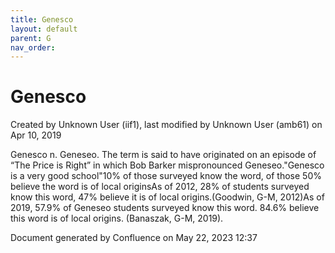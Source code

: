 ```yaml
---
title: Genesco
layout: default
parent: G
nav_order:
---
```


# Genesco

Created by  Unknown User (iif1), last modified by  Unknown User (amb61) on Apr 10, 2019

Genesco n. Geneseo. The term is said to have originated on an episode of “The Price is Right” in which Bob Barker mispronounced Geneseo.&quot;Genesco is a very good school&quot;10% of those surveyed know the word, of those 50% believe the word is of local originsAs of 2012, 28% of students surveyed know this word, 47% believe it is of local origins.(Goodwin, G-M, 2012)As of 2019, 57.9% of Geneseo students surveyed know this word. 84.6% believe this word is of local origins. (Banaszak, G-M, 2019). 

Document generated by Confluence on May 22, 2023 12:37


